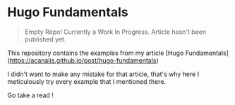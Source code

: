 # Hugo Fundamentals 

> Empty Repo! Currently a Work In Progress. Article hasn't been published yet.

This repository contains the examples from my article 
[Hugo Fundamentals] (https://acanalis.github.io/post/hugo-fundamentals)

I didn't want to make any mistake for that article, that's why here I meticulously try 
every example that I mentioned there. 

Go take a read !

